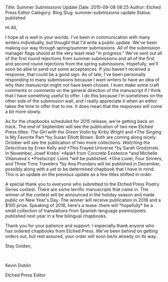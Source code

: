 Title: Summer Submissions Update
Date: 2015-09-08 08:25
Author: Etched Press Editor
Category: Blog
Slug: summer-submissions-update
Status: published

Hi All,

I hope all is well in your worlds. I've been in communication with many writers individually, but thought that I'd write a public update. We've been making our way through spring/summer submissions. All of the submission manager flags should at the very least read "in progress." We've sent out all of the first round rejections from summer submissions and all of the first and second round rejections from the spring submissions. Hopefully, we'll soon be able to send out some acceptances. If you haven't received a response, that could be a good sign. As of late, I've been personally responding to many submissions because I want writers to have an idea of why their manuscript might not have been chosen. I even make some craft comments or comments on the general direction of the manuscript if I think that I have something useful to offer. I do this because I'm sometimes on the other side of the submission wall, and I really appreciate it when an editor takes the time to offer that to me. It does mean that the responses will come a bit more slowly.

As for the chapbooks scheduled for 2015 release, we're getting back on track. The end of September will see the publication of two new Etched Press titles: *The Girl with the Green Violin* by Kirby Wright and *The Singing Is My Favorite Part *by Susan Elliott Brown. Both are coming along nicely. October will see the publication of two more collections: *Watching the Detectives* by Erren Kelly and *This Frayed Universe *by Sarah Grodzinski. In November, Josef Krebs' *Apart from Concrete Existence *and Michelle Villanueva's *Postscript: Lions *will be published. *One Lover, Four Sinners, and Three Time Travelers *by Ana Prundaru will be published in December, possibly along with a yet to be determined chapbook that I have in mind. This is an update on the previous update as a few titles shifted in order.

A special thank you to everyone who submitted to the Etched Press Poetry Series contest. There are some terrific manuscripts that came in. The winner of the contest will be announced in the holiday season and made public on New Year's Day. The winner will receive publication in 2016 and a \$100 prize. Speaking of 2016, here's a tease: there will \*hopefully\* be a small collection of translations from Spanish-language poems/poets published next year in a few bilingual chapbooks.

Thank you for your patience and support. I especially thank anyone who has ordered chapbooks from Etched Press. We've been behind on getting orders out, but rest assured, your order will soon be/is already on its way.

Stay Golden,

 

Kevin Dublin

Etched Press Editor
